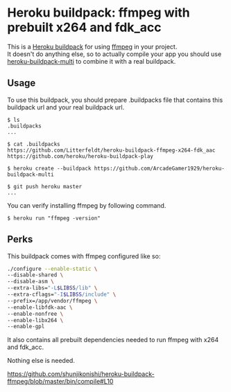 Heroku buildpack: ffmpeg with prebuilt x264 and fdk_acc
=======================

This is a [Heroku buildpack](http://devcenter.heroku.com/articles/buildpacks) for using [ffmpeg](http://www.ffmpeg.org/) in your project.  
It doesn't do anything else, so to actually compile your app you should use [heroku-buildpack-multi](https://github.com/ddollar/heroku-buildpack-multi) to combine it with a real buildpack.

Usage
-----
To use this buildpack, you should prepare .buildpacks file that contains this buildpack url and your real buildpack url.  

    $ ls
    .buildpacks
    ...
    
    $ cat .buildpacks
    https://github.com/Litterfeldt/heroku-buildpack-ffmpeg-x264-fdk_aac
    https://github.com/heroku/heroku-buildpack-play

    $ heroku create --buildpack https://github.com/ArcadeGamer1929/heroku-buildpack-multi

    $ git push heroku master
    ...

You can verify installing ffmpeg by following command.

    $ heroku run "ffmpeg -version"

Perks
-------
This buildpack comes with ffmpeg configured like so:

```bash
./configure --enable-static \
--disable-shared \
--disable-asm \
--extra-libs="-L$LIBSS/lib" \
--extra-cflags="-I$LIBSS/include" \
--prefix=/app/vendor/ffmpeg \
--enable-libfdk-aac \
--enable-nonfree \
--enable-libx264 \
--enable-gpl
```

It also contains all prebuilt dependencies needed to run ffmpeg with x264 and fdk_acc.

Nothing else is needed.

https://github.com/shunjikonishi/heroku-buildpack-ffmpeg/blob/master/bin/compile#L10
